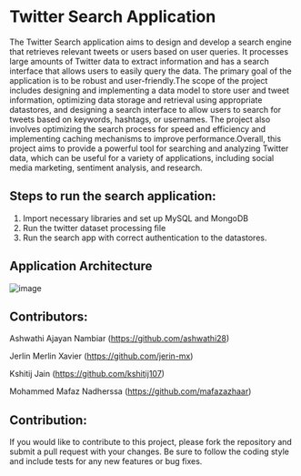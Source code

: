 # Twitter Search Application

The Twitter Search application aims to design and develop a search engine that retrieves relevant tweets or users based on user queries. It processes large amounts of Twitter data to extract information and has a search interface that allows users to easily query the data. The primary goal of the application is to be robust and user-friendly.The scope of the project includes designing and implementing a data model to store user and tweet information, optimizing data storage and retrieval using appropriate datastores, and designing a search interface to allow users to search for tweets based on keywords, hashtags, or usernames. The project also involves optimizing the search process for speed and efficiency and implementing caching mechanisms to improve performance.Overall, this project aims to provide a powerful tool for searching and analyzing Twitter data, which can be useful for a variety of applications, including social media marketing, sentiment analysis, and research.

## Steps to run the search application:

  1. Import necessary libraries and set up MySQL and MongoDB
  2. Run the twitter dataset processing file
  3. Run the search app with correct authentication to the datastores.

## Application Architecture

![image](https://user-images.githubusercontent.com/130589478/235381536-632d08a0-793a-4c8a-b1ec-d6d527fdb351.png)


## Contributors:

Ashwathi Ajayan Nambiar (https://github.com/ashwathi28)

Jerlin Merlin Xavier (https://github.com/jerin-mx)

Kshitij Jain (https://github.com/kshitij107)

Mohammed Mafaz Nadherssa (https://github.com/mafazazhaar)

## Contribution:

If you would like to contribute to this project, please fork the repository and submit a pull request with your changes. Be sure to follow the coding style and include tests for any new features or bug fixes.




